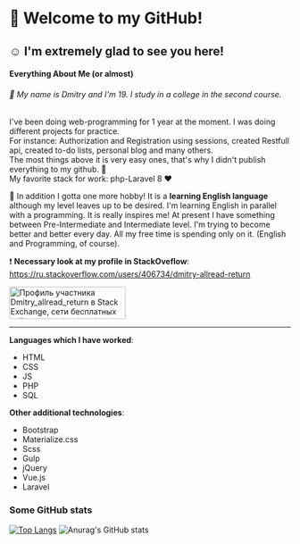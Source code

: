 # :wave: Welcome to my GitHub!
## :relaxed:  I'm extremely glad to see you here!
#### Everything About Me (or almost) 
###### :metal: My name is Dmitry and I'm 19. I study in a college in the second course.
I've been doing web-programming for 1 year at the moment.  I was doing different projects for practice.  
For instance: Authorization and Registration using sessions, created Restfull api, created to-do lists, personal blog and many others.  
The most things above it is very easy ones, that's why I didn't publish everything to my github. :see_no_evil:  
My favorite stack for work: php-Laravel 8 :heart:

  
:tada: In addition I gotta one more hobby! It is a **learning English language** although my level leaves up to be desired. I'm learning English in parallel with a programming. It is really inspires me! At present I have something between Pre-Intermediate and Intermediate level. I'm trying to become better and better every day. All my free time is spending only on it. (English and Programming, of course).  

:heavy_exclamation_mark: **Necessary look at my profile in StackOveflow**:  
https://ru.stackoverflow.com/users/406734/dmitry-allread-return  

<a href="https://stackexchange.com/users/19509252"><img src="https://stackexchange.com/users/flair/19509252.png?theme=dark" width="208" height="58" alt="Профиль участника Dmitry_allread_return в Stack Exchange, сети бесплатных сайтов вопросов и ответов, управляемых сообществом" title="Профиль участника Dmitry_allread_return в Stack Exchange, сети бесплатных сайтов вопросов и ответов, управляемых сообществом"></a>
****
**Languages which I have worked**:  
- HTML
- CSS
- JS
- PHP
- SQL

**Other additional technologies**:
- Bootstrap
- Materialize.css
- Scss
- Gulp
- jQuery
- Vue.js
- Laravel

### Some GitHub stats
[![Top Langs](https://github-readme-stats.vercel.app/api/top-langs/?username=dmitries&layout=compact)](https://github.com/anuraghazra/github-readme-stats)
![Anurag's GitHub stats](https://github-readme-stats.vercel.app/api?username=dmitries&show_icons=true&theme=radical)

